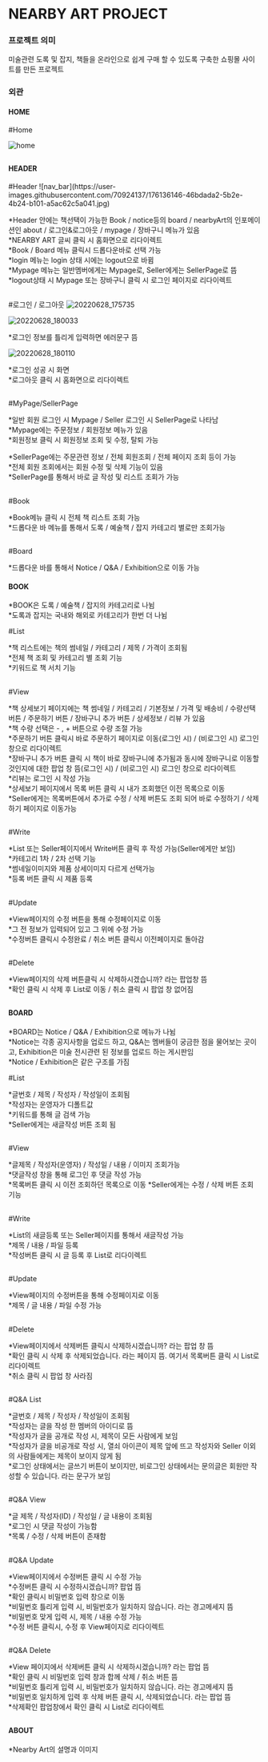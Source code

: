 <h1>NEARBY ART PROJECT</H1>

<h3>프로젝트 의미</h3>  
미술관련 도록 및 잡지, 책들을 온라인으로 쉽게 구매 할 수 있도록 구축한 쇼핑몰 사이트를 만든 프로젝트  
  
  
  
  
  
 
<h3>외관</h3>

<h4>HOME</h4>
#Home

 ![home](https://user-images.githubusercontent.com/70924137/176131913-17c441ed-29cc-4e14-b9e1-17be90ee73c4.jpg)
 ##

<h4>HEADER</h4>
#Header
![nav_bar](https://user-images.githubusercontent.com/70924137/176136146-46bdada2-5b2e-4b24-b101-a5ac62c5a041.jpg)

*Header 안에는 책선택이 가능한 Book / notice등의 board / nearbyArt의 인포메이션인 about / 로그인&로그아웃 / mypage / 장바구니 메뉴가 있음  
*NEARBY ART 글씨 클릭 시 홈화면으로 리다이렉트  
*Book / Board 메뉴 클릭시 드롭다운바로 선택 가능  
*login 메뉴는 login 상태 시에는 logout으로 바뀜  
*Mypage 메뉴는 일반멤버에게는 Mypage로, Seller에게는 SellerPage로 뜸  
*logout상태 시 Mypage 또는 장바구니 클릭 시 로그인 페이지로 리다이렉트  
##

#로그인 / 로그아웃
![20220628_175735](https://user-images.githubusercontent.com/70924137/176138733-624d039b-0ded-4c4f-8dc9-8afb9a124e54.jpg)  

![20220628_180033](https://user-images.githubusercontent.com/70924137/176139276-6724282f-b56f-414d-940b-3b305c9da5e8.jpg)

*로그인 정보를 틀리게 입력하면 에러문구 뜸  

![20220628_180110](https://user-images.githubusercontent.com/70924137/176139520-5e6dfde7-4029-432e-8a07-c8cd5c7a2f7f.jpg)

*로그인 성공 시 화면  
*로그아웃 클릭 시 홈화면으로 리다이렉트
##

#MyPage/SellerPage

*일반 회원 로그인 시 Mypage / Seller 로그인 시 SellerPage로 나타남  
*Mypage에는 주문정보 / 회원정보 메뉴가 있음  
*회원정보 클릭 시 회원정보 조회 및 수정, 탈퇴 가능  

*SellerPage에는 주문관련 정보 / 전체 회원조회 / 전체 페이지 조회 등이 가능  
*전체 회원 조회에서는 회원 수정 및 삭제 기능이 있음  
*SellerPage를 통해서 바로 글 작성 및 리스트 조회가 가능  
##

#Book  

*Book메뉴 클릭 시 전체 책 리스트 조회 가능  
*드롭다운 바 메뉴를 통해서 도록 / 예술책 / 잡지 카테고리 별로만 조회가능  
##

#Board

*드롭다운 바를 통해서 Notice / Q&A / Exhibition으로 이동 가능  







<h4>BOOK</h4>

*BOOK은 도록 / 예술책 / 잡지의 카테고리로 나뉨  
*도록과 잡지는 국내와 해외로 카테고리가 한번 더 나뉨  

#List

*책 리스트에는 책의 썸네일 / 카테고리 / 제목 / 가격이 조회됨  
*전체 책 조회 및 카테고리 별 조회 기능  
*키워드로 책 서치 기능  
##

#View

*책 상세보기 페이지에는 책 썸네일 / 카테고리 / 기본정보 / 가격 및 배송비 / 수량선택 버튼 / 주문하기 버튼 / 장바구니 추가 버튼 / 상세정보 / 리뷰 가 있음  
*책 수량 선택은 - , + 버튼으로 수량 조절 가능  
*주문하기 버튼 클릭시 바로 주문하기 페이지로 이동(로그인 시) / (비로그인 시) 로그인 창으로 리다이렉트  
*장바구니 추가 버튼 클릭 시 책이 바로 장바구니에 추가됨과 동시에 장바구니로 이동할 것인지에 대한 팝업 창 뜸(로그인 시) / (비로그인 시) 로그인 창으로 리다이렉트  
*리뷰는 로그인 시 작성 가능  
*상세보기 페이지에서 목록 버튼 클릭 시 내가 조회했던 이전 목록으로 이동  
*Seller에게는 목록버튼에서 추가로 수정 / 삭제 버튼도 조회 되어 바로 수정하기 / 삭제하기 페이지로 이동가능   
##

#Write

*List 또는 Seller페이지에서 Write버튼 클릭 후 작성 가능(Seller에게만 보임)  
*카테고리 1차 / 2차 선택 기능  
*썸네일이미지와 제품 상세이미지 다르게 선택가능  
*등록 버튼 클릭 시 제품 등록  
##

#Update

*View페이지의 수정 버튼을 통해 수정페이지로 이동  
*그 전 정보가 입력되어 있고 그 위에 수정 가능  
*수정버튼 클릭시 수정완료 / 취소 버튼 클릭시 이전페이지로 돌아감  
##

#Delete

*View페이지의 삭제 버튼클릭 시 삭제하시겠습니까? 라는 팝업창 뜸  
*확인 클릭 시 삭제 후 List로 이동 / 취소 클릭 시 팝업 창 없어짐  
##

<h4>BOARD</h4>

*BOARD는 Notice / Q&A / Exhibition으로 메뉴가 나뉨  
*Notice는 각종 공지사항을 업로드 하고, Q&A는 멤버들이 궁금한 점을 물어보는 곳이고, Exhibition은 미술 전시관련 된 정보를 업로드 하는 게시판임  
*Notice / Exhibition은 같은 구조를 가짐  

#List

*글번호 / 제목 / 작성자 / 작성일이 조회됨  
*작성자는 운영자가 디폴트값  
*키워드를 통해 글 검색 가능  
*Seller에게는 새글작성 버튼 조회 됨  
##

#View

*글제목 / 작성자(운영자) / 작성일 / 내용 / 이미지 조회가능  
*댓글작성 창을 통해 로그인 후 댓글 작성 가능  
*목록버튼 클릭 시 이전 조회하던 목록으로 이동
*Seller에게는 수정 / 삭제 버튼 조회 기능  
##

#Write

*List의 새글등록 또는 Seller페이지를 통해서 새글작성 가능  
*제목 / 내용 / 파일 등록  
*작성버튼 클릭 시 글 등록 후 List로 리다이렉트  
##

#Update

*View페이지의 수정버튼을 통해 수정페이지로 이동  
*제목 / 글 내용 / 파일 수정 가능  
##

#Delete

*View페이지에서 삭제버튼 클릭시 삭제하시겠습니까? 라는 팝업 창 뜸  
*확인 클릭 시 삭제 후 삭제되었습니다. 라는 페이지 뜸. 여기서 목록버튼 클릭 시 List로 리다이렉트  
*취소 클릭 시 팝업 창 사라짐  
##

#Q&A List

*글번호 / 제목 / 작성자 / 작성일이 조회됨  
*작성자는 글을 작성 한 멤버의 아이디로 뜸  
*작성자가 글을 공개로 작성 시, 제목이 모든 사람에게 보임  
*작성자가 글을 비공개로 작성 시, 열쇠 아이콘이 제목 앞에 뜨고 작성자와 Seller 이외의 사람들에게는 제목이 보이지 않게 됨  
*로그인 상태에서는 글쓰기 버튼이 보이지만, 비로그인 상태에서는 문의글은 회원만 작성할 수 있습니다. 라는 문구가 보임  
##

#Q&A View

*글 제목 / 작성자(ID) / 작성일 / 글 내용이 조회됨  
*로그인 시 댓글 작성이 가능함  
*목록 / 수정 / 삭제 버튼이 존재함  
##

#Q&A Update

*View페이지에서 수정버튼 클릭 시 수정 가능  
*수정버튼 클릭 시 수정하시겠습니까? 팝업 뜸  
*확인 클릭시 비밀번호 입력 창으로 이동  
*비밀번호 틀리게 입력 시, 비밀번호가 일치하지 않습니다. 라는 경고메세지 뜸  
*비밀번호 맞게 입력 시, 제목 / 내용 수정 가능  
*수정 버튼 클릭시, 수정 후 View페이지로 리다이렉트  
##

#Q&A Delete

*View 페이지에서 삭제버튼 클릭 시 삭제하시겠습니까? 라는 팝업 뜸  
*확인 클릭 시 비밀번호 입력 창과 합께 삭제 / 취소 버튼 뜸  
*비밀번호 틀리게 입력 시, 비밀번호가 일치하지 않습니다. 라는 경고메세지 뜸  
*비밀번호 일치하게 입력 후 삭제 버튼 클릭 시, 삭제되었습니다. 라는 팝업 뜸  
*삭제확인 팝업창에서 확인 클릭 시 List로 리다이렉트  
##

<h4>ABOUT</h4>

*Nearby Art의 설명과 이미지  
##











